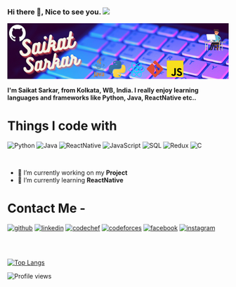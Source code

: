 ### Hi there 👋, Nice to see you. <img src="https://emojis.slackmojis.com/emojis/images/1531849430/4246/blob-sunglasses.gif?1531849430" width="40"/>

![](https://github.com/Saikat3012/Saikat3012/blob/main/assets/banner.png)

**I'm Saikat Sarkar, from Kolkata, WB, India. I really enjoy learning languages and frameworks like Python, Java, ReactNative etc..**

<h1>Things I code with</h1>

<p>
      <img alt="Python" src="https://img.shields.io/badge/-Python-F7B93E?style=plastic&logo=python&logoColor=blue" />
      <img alt="Java" src="https://img.shields.io/badge/-java-7FBF3F?style=plastic&logo=java&logoColor=white" />
      <img alt="ReactNative" src="https://img.shields.io/badge/-Reactnative-BA42BC?style=plastic&logo=react&logoColor=white" />
      <img alt="JavaScript" src="https://img.shields.io/badge/-JavaScript-EFE804?style=plastic&logo=javascript&logoColor=white" />
      <img alt="SQL" src="https://img.shields.io/badge/-SQL-16DED8?style=plastic&logo=mysql&logoColor=white" />
      <img alt="Redux" src="https://img.shields.io/badge/-Redux-10F108?style=plastic&logo=redux&logoColor=white" />
      <img alt="C" src="https://img.shields.io/badge/-C-238BE5?style=plastic&logo=c&logoColor=white" />

</p>
<br/>

- 🔭 I’m currently working on my **Project**
- 🌱 I’m currently learning **ReactNative**
 # Contact Me -


[<img src='https://cdn.jsdelivr.net/npm/simple-icons@3.0.1/icons/github.svg' alt='github' height='40'>](https://github.com/Saikat3012) [<img src='https://cdn.jsdelivr.net/npm/simple-icons@3.0.1/icons/linkedin.svg' alt='linkedin' height='40'>](https://www.linkedin.com/in/saikat3012/) [<img src='https://cdn.jsdelivr.net/npm/simple-icons@3.0.1/icons/codechef.svg' alt='codechef' height='40'>](https://www.codechef.com/users/saikatsarkar10) [<img src='https://cdn.jsdelivr.net/npm/simple-icons@3.0.1/icons/codeforces.svg' alt='codeforces' height='40'>](https://codeforces.com/profile/saikatsarkar10) [<img src='https://cdn.jsdelivr.net/npm/simple-icons@3.0.1/icons/facebook.svg' alt='facebook' height='40'>](https://www.facebook.com/saikat3012) [<img src='https://cdn.jsdelivr.net/npm/simple-icons@3.0.1/icons/instagram.svg' alt='instagram' height='40'>](https://www.instagram.com/saikat3012/)


<br/>
<br/>

[![Top Langs](https://github-readme-stats.vercel.app/api/top-langs/?username=Saikat3012)](https://github.com/anuraghazra/github-readme-stats)

![Profile views](https://gpvc.arturio.dev/Saikat3012)
